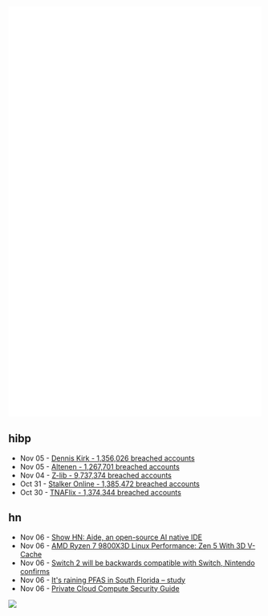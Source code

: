 ![Metrics](https://raw.githubusercontent.com/phixion/phixion/master/metrics.svg)

## hibp

<!--
for https://github.com/phixion/phixion/blob/main/.github/workflows/feeds.yml
-->
<!--START_SECTION:haveibeenpwnd-->
- Nov 05 - [Dennis Kirk - 1,356,026 breached accounts](https://haveibeenpwned.com/PwnedWebsites#DennisKirk)
- Nov 05 - [Altenen - 1,267,701 breached accounts](https://haveibeenpwned.com/PwnedWebsites#Altenen)
- Nov 04 - [Z-lib - 9,737,374 breached accounts](https://haveibeenpwned.com/PwnedWebsites#ZLib)
- Oct 31 - [Stalker Online - 1,385,472 breached accounts](https://haveibeenpwned.com/PwnedWebsites#StalkerOnline)
- Oct 30 - [TNAFlix - 1,374,344 breached accounts](https://haveibeenpwned.com/PwnedWebsites#TNAFlix)
<!--END_SECTION:haveibeenpwnd-->

## hn

<!--
for https://github.com/phixion/phixion/blob/main/.github/workflows/feeds.yml
-->
<!--START_SECTION:hn-->
- Nov 06 - [Show HN: Aide, an open-source AI native IDE](https://aide.dev/)
- Nov 06 - [AMD Ryzen 7 9800X3D Linux Performance: Zen 5 With 3D V-Cache](https://www.phoronix.com/review/amd-ryzen-7-9800x3d-linux)
- Nov 06 - [Switch 2 will be backwards compatible with Switch, Nintendo confirms](https://www.videogameschronicle.com/news/nintendo-switchs-successor-will-be-backwards-compatible-with-switch-nintendo-confirms/)
- Nov 06 - [It's raining PFAS in South Florida – study](https://www.sciencedirect.com/science/article/abs/pii/S1309104224002678)
- Nov 06 - [Private Cloud Compute Security Guide](https://security.apple.com/documentation/private-cloud-compute/)
<!--END_SECTION:hn-->

<!--
for https://yhype.me
-->
![](https://hit.yhype.me/github/profile?user_id=13013670)
